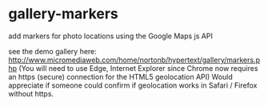 # gallery-markers
add markers for photo locations using the Google Maps js API

see the demo gallery here: http://www.micromediaweb.com/home/nortonb/hypertext/gallery/markers.php
(You will need to use Edge, Internet Explorer since Chrome now requires an https (secure) connection for the HTML5 geolocation API)
Would appreciate if someone could confirm if geolocation works in Safari / Firefox without https.

